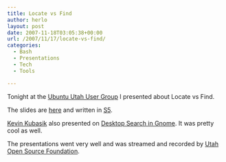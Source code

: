 ```yaml
---
title: Locate vs Find
author: herlo
layout: post
date: 2007-11-18T03:05:38+00:00
url: /2007/11/17/locate-vs-find/
categories:
  - Bash
  - Presentations
  - Tech
  - Tools

---
```

Tonight at the <a href="http://utah.ubuntu-us.org/" target="_blank">Ubuntu Utah User Group</a> I presented about Locate vs Find.

The slides are <a href="http://www.utosf.org/presents/FindvLocate.html" target="_blank">here</a> and written in <a href="http://meyerweb.com/eric/tools/s5/" target="_blank">S5</a>.

<a href="http://kubasik.net/blog/" target="_blank">Kevin Kubasik</a> also presented on <a href="http://tinyurl.com/2aecal" target="_blank">Desktop Search in Gnome</a>. It was pretty cool as well.

The presentations went very well and was streamed and recorded by <a href="http://utosf.org" target="_blank">Utah Open Source Foundation</a>.